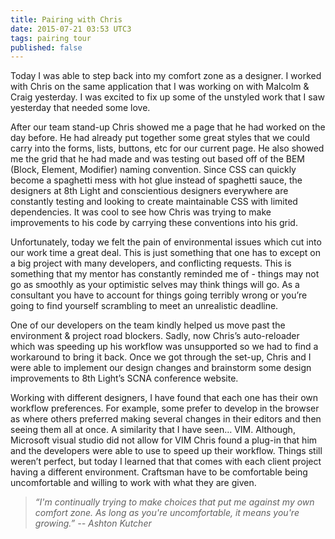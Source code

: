 ```yaml
---
title: Pairing with Chris
date: 2015-07-21 03:53 UTC3
tags: pairing tour
published: false
---
```


Today I was able to step back into my comfort zone as a designer. I worked with Chris on the same application that I was working on with Malcolm & Craig yesterday. I was excited to fix up some of the unstyled work that I saw yesterday that needed some love.

After our team stand-up Chris showed me a page that he had worked on the day before. He had already put together some great styles that we could carry into the forms, lists, buttons, etc for our current page. He also showed me the grid that he had made and was testing out based off of the BEM (Block, Element, Modifier) naming convention. Since CSS can quickly become a spaghetti mess with hot glue instead of spaghetti sauce, the designers at 8th Light and conscientious designers everywhere are constantly testing and looking to create maintainable CSS with limited dependencies. It was cool to see how Chris was trying to make improvements to his code by carrying these conventions into his grid.

Unfortunately, today we felt the pain of environmental issues which cut into our work time a great deal. This is just something that one has to except on a big project with many developers, and conflicting requests. This is something that my mentor has constantly reminded me of - things may not go as smoothly as your optimistic selves may think things will go. As a consultant you have to account for things going terribly wrong or you’re going to find yourself scrambling to meet an unrealistic deadline.

One of our developers on the team kindly helped us move past the environment & project road blockers. Sadly, now Chris’s auto-reloader which was speeding up his workflow was unsupported so we had to find a workaround to bring it back. Once we got through the set-up, Chris and I were able to implement our design changes and brainstorm some design improvements to 8th Light’s SCNA conference website.

Working with different designers, I have found that each one has their own workflow preferences. For example, some prefer to develop in the browser as where others preferred making several changes in their editors and then seeing them all at once. A similarity that I have seen… VIM. Although, Microsoft visual studio did not allow for VIM Chris found a plug-in that him and the developers were able to use to speed up their workflow. Things still weren’t perfect, but today I learned that that comes with each client project having a different environment. Craftsman have to be comfortable being uncomfortable and willing to work with what they are given.

>*“I'm continually trying to make choices that put me against my own comfort zone. As long as you're uncomfortable, it means you're growing.” -- Ashton Kutcher*